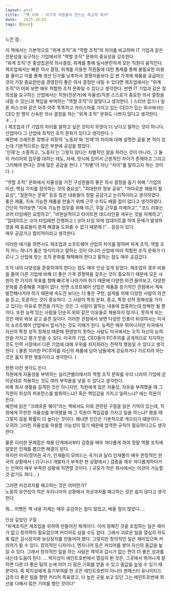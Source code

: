 ```yaml
---
layout: post
title:  "책 리뷰 - 이기적 직원들이 만드는 최고의 회사"
date:   2025-10-02
tags: [Book]
---         
```

                  
느낀 점 :                      
                 
이 책에서는 기본적으로 "위계 조직"과 "역할 조직"의 차이를 비교하며 IT 기업과 같은 전문성을 요구하는 기업에서의 "역할 조직" 문화의 중요성을 강조한다.       
"위계 조직"은 중앙집권적 의사결정, 위계를 통해 일사분란하게 모든 직원이 움직인다. 제조업에서는 빠른 의사 결정, 위계를 이용한 직원들에 대한 통제를 통해 불필요한 비용을 줄이고 이를 통해 생산 단가를 낮추어서 경쟁자들보다 값 싼 가격에 제품을 공급하는 것이 가장 중요한만큼 경영진이 좋은 의사 결정만 내릴 수 있다면 제조업에서는 "위계 조직"이 어찌 보면 매우 적합한 조직 문화일 수 있다고 생각한다.
반면 IT 기업과 같은 창의성을 요구하는 산업에서는 직원(전문가)에 자율성(직원 스스로가 중요한 의사 결정을 내릴 수 있는)과 책임을 부여하는 "역할 조직"이 알맞다고 생각한다. ( 스티브 잡스나 일론 머스크와 같은 아주 아주 똑똑하고 카리스마를 가지고 있는 CEO가 있는 회사에서는 CEO 한 명이 신속한 의사 결정을 하는 "위계 조직" 문화도 나쁘지 않다고 생각한다. ㅎ... )                
( 제조업과 IT 기업의 차이를 말하고 싶은 것이지 무엇이 더 낫다고 말하는 것이 아니다. 산업마다 그 산업에 최적인 조직 문화가 있다고 생각한다. )           
예전에 크래프톤 장병규 의장의 '노동자'와 '인재'의 차이에 대해 설명한 글을 본 적이 있는데 기본적으로는 많은 부분에 공감을 했었다.        
'인재'는 소중하고, '노동자'는 그렇지 않다는 차별적인 말을 하려는 것이 아니라, 그 둘이 커리어와 업무를 대하는 태도, 자세, 방식에 있어서 근본적인 차이가 존재하고 그리고 그러해야 한다는 것에 많은 공감을 한다. ( "차별"이 아닌 "차이"를 말하고자 하는 것이다. )                   
                   
"역할 조직" 문화에서 자율성을 가진 구성원들의 좋은 의사 결정을 돕기 위해 "기업의 미션, 핵심 가치를 정의하는 것의 중요성", "최대한의 정보 공유", "까다로운 채용의 필요성", "질문하는 문화" 등등 많은 내용들이 정말 공감가고 논리적이라고 생각하였다.          
좋은 제품, 지속 가능한 제품을 만들기 위해 근무 수칙도 배울 점이 많다고 생각하였다.        
간단히 적어보면 "지속 가능한 업무를 위해 야근, 주말 근무를 자제하고", "코드 리뷰는 코어 타임에만 요청하고", "비현실적이고 타이트한 데드라인을 세우는 것을 자제하고", "업데이트는 코어 타임에만 진행하고 ( 코어 타임 외에 업데이트를 하여 문제가 발생하였을 때 동료들이 문제 해결을 도와줄 수 없기 때문에 )"... 등등이 있다.          
매우 공감가고 합리적이라고 생각한다.               
        
이러한 얘기를 하면서도 제조업과 소프트웨어 산업의 차이를 말하며 위계 조직, 역할 조직 어느 하나가 옳은 방식이라고 말하는 것이 아니라 산업에 따라 적합한 조직 문화가 다르니 그 산업에 맞는 조직 문화를 채택해야 한다고 말하는 점도 매우 공감갔다.        
         
조직 내의 다양성을 존중하여야 한다는 점도 매우 인상 깊게 읽었다. 제조업의 경우 비용을 줄여 다른 기업에 비해 더 좋은 가격 경쟁력을 갖추는 것이 중요하기 때문에 모든 사원이 한 가지의 목표를 향해 빠르게 나아가야 하기 때문에 다양한 의견 들어보고, 다양한 문화를 존중해줄 겨를이 없다. 반면 소프트웨어 산업은 제품을 장기적인 관점에서 계속 발전해나가야 하기 때문에 속도전 보다는 더 좋은 구현, 설계를 위해 다양한 사람의 의견을 듣고, 토론하는 것이 중요하다. 그 사람이 특정 문화, 종교, 특정 성적 정체성을 가지고 있다는 이유로 편견을 가지는 것은 그 사람이 말하는 내용에 집중하는데 방해만 될 뿐이다. 또한 능력 있는 사람을 단순히 위와 같은 이유들로 채용하지 않거나, 못하게 되는 것은 매우 바보 같고 슬픈 일이다. 이러한 관점에서 보면 다양한 인종이 뒤섞여사는 미국이 소프트웨어 산업에서 앞서가는 것도 이해가 된다. 능력은 매우 뛰어나지만 자국에서 자신의 특정 성적 정체성 때문에 환영받지 못하는 사람도 미국에서는 오직 자신의 능력만을 가지고 평가 받을 수 있다. 미국의 기업, CEO들이 PC주의를 공개적으로 지지하는 것도 인력 시장에서 다른 기업에 대해 우위를 차지하려는 전략적 행동일 수 있다고 생각한다. ( 물론 이러한 PC주의를 자신의 제품에 담아 남들에게 강요하거나 가르치려 하는 것은 옳지 못한 행동이라고 생각한다. )                
                
한편 이런 생각도 든다.      
직원에게 자율성을 부여하는 실리콘밸리에서의 역할 조직 문화를 우리 나라의 기업에 곧이곧대로 적용하는 것도 여러 부작용을 낳을 수 있다고 생각한다.                  
비록 회사 생활을 길게한 것은 아니지만, 직원에게 많은 자율성, 자유을 부여했을 때 그 직원이 최상의 퍼포먼스를 발휘하느냐? 혹은 책임감을 가지고 일하느냐? 에는 의문이 든다.                  
예전에 읽은 "크래프톤 웨이"라는 책에서도 이와 관련된 구절을 읽은 기억이 있는데, 직원에게 무한한 자율성를 부여했을 때 그 직원이 책임감을 가지고 일을 하느냐? 했을 때 그렇지 않을 확률이 더 높다는 것이다. 왜냐면 인간은 기본적으로 게으리기 떄문이다... 오히려 그러한 자율성을 악용할 가능성이 많기 때문에 엄격한 규칙이 필요하다고도 생각한다.               
              
물론 이러한 문제점은 채용 단계에서부터 검증을 매우 까다롭게 하여 정말 역활 조직에 알맞은 인재를 뽑으면 해결이 된다.         
하지만 미국(영어권 국가, 인재들이 모여드는 국가)과 달리 인재풀이 매우 한정적인 한국의 상황에서 ( 더구나나 개발자가 부족한 현 상황에서 ) 검증을 매우 까다롭게하다가는 인력이 매우 부족한 상황에 직면할 것이다. ( 규모가 작은 회사에서는 이것이 가능할 것 같기도 하다... )                  
         
그러면 저성과자를 해고하는 것은 어떠한가?           
노동의 유연성이 적은 우리나라의 상황에서 저상과자를 해고하는 것은 쉽지 않다고 생각한다.             
        
뭐... 어쨋든 책 내용 자체는 매우 공감하는 점이 많았고, 배울 점이 많았다....            
        
               
인상 깊었던 구절 :                 
"위계조직은 제조업을 위하여 만들어진 체계이다. 이미 정해진 것을 조립하는 일은 재미가 없고 창의력이 필요없으며 커리어로 삼을 수도 없다. 그래서 괴로운 일을 열심히 하도록 많은 감시장치와 보상장치를 만들어야 했다. 그렇지만 창의적인 일은 재미있으며 커리어가 될 수 있다. 창의적인 디자이너, 엔지니어 등은 커리어를 쌓아 자신의 몸값을 높일 수 있다. 그래서 창의적인 일을 하는 사람은 제약과 감시가 없는 편이 더 좋은 성과를 내는데 도움이 된다. ... 박지성이 에인트호번에서 열심히 뛴 것은, 그곳에서 뛰어나게 잘하면 다른 더 좋은 팀의 눈에 띄어 더 많은 기회를 얻을 수 있고 몸값을 높일 수 있기 때문이다. 즉 박지성에게 동기부여를 한 곳은 에인트호번이 아니라 맨체스터 유나이티드 급의 더 좋은 팀을 향한 커리어 목표였고, 더 높은 곳을 보고 있던 그는 에인트호번에 최선을 다해서 많은 기여를 했던 것이다"
